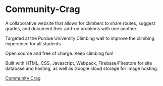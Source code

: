 # Community-Crag
A collaborative website that allows for climbers to share routes, suggest grades, and document their add-on problems with one another.  

Targeted at the Purdue University Climbing wall to improve the climbing experience for all students.  

Open source and free of charge. Keep climbing fun!  

Built with HTML, CSS, Javascript, Webpack, Firebase/Firestore for site database and hosting, as well as Google cloud storage for image hosting.

[Community Crag](https://communitycrag.com)
